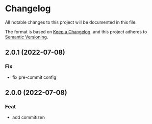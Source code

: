 # Changelog
All notable changes to this project will be documented in this file.

The format is based on [Keep a Changelog](https://keepachangelog.com/en/1.0.0/),
and this project adheres to [Semantic Versioning](https://semver.org/spec/v2.0.0.html).

## 2.0.1 (2022-07-08)

### Fix

- fix pre-commit config

## 2.0.0 (2022-07-08)

### Feat

- add commitizen
